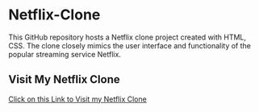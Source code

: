 # Netflix-Clone
This GitHub repository hosts a Netflix clone project created with HTML, CSS. The clone closely mimics the user interface and functionality of the popular streaming service Netflix.

## Visit My Netflix Clone
[Click on this Link to Visit my Netflix Clone](https://pavankadwadkar.github.io/netflix-clone/)
